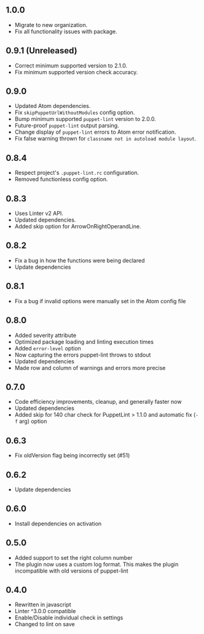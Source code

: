 ## 1.0.0
- Migrate to new organization.
- Fix all functionality issues with package.

## 0.9.1 (Unreleased)
- Correct minimum supported version to 2.1.0.
- Fix minimum supported version check accuracy.

## 0.9.0
- Updated Atom dependencies.
- Fix `skipPuppetUrlWithoutModules` config option.
- Bump minimum supported `puppet-lint` version to 2.0.0.
- Future-proof `puppet-lint` output parsing.
- Change display of `puppet-lint` errors to Atom error notification.
- Fix false warning thrown for `classname not in autoload module layout`.

## 0.8.4
- Respect project's `.puppet-lint.rc` configuration.
- Removed functionless config option.

## 0.8.3
- Uses Linter v2 API.
- Updated dependencies.
- Added skip option for ArrowOnRightOperandLine.

## 0.8.2
- Fix a bug in how the functions were being declared
- Update dependencies

## 0.8.1
* Fix a bug if invalid options were manually set in the Atom config file

## 0.8.0
* Added severity attribute
* Optimized package loading and linting execution times
* Added `error-level` option
* Now capturing the errors puppet-lint throws to stdout
* Updated dependencies
* Made row and column of warnings and errors more precise

## 0.7.0
* Code efficiency improvements, cleanup, and generally faster now
* Updated dependencies
* Added skip for 140 char check for PuppetLint > 1.1.0 and automatic fix (`-f` arg) option

## 0.6.3
* Fix oldVersion flag being incorrectly set (#51)

## 0.6.2
* Update dependencies

## 0.6.0
* Install dependencies on activation

## 0.5.0
* Added support to set the right column number
* The plugin now uses a custom log format. This makes the plugin incompatible with old versions of puppet-lint

## 0.4.0
* Rewritten in javascript
* Linter ^3.0.0 compatible
* Enable/Disable individual check in settings
* Changed to lint on save
